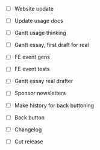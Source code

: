 - [ ] Website update
- [ ] Update usage docs
- [ ] Gantt usage thinking

- [ ] Gantt essay, first draft for real
- [ ] FE event gens
- [ ] FE event tests

- [ ] Gantt essay real drafter
- [ ] Sponsor newsletters
- [ ] Make history for back buttoning
- [ ] Back button 

- [ ] Changelog
- [ ] Cut release
